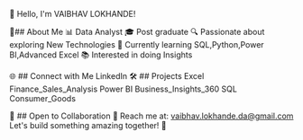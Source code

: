 👋 Hello, I'm VAIBHAV LOKHANDE!

🚀## About Me
📊 Data Analyst
🎓 Post graduate
🔍 Passionate about exploring New Technologies
🌱 Currently learning SQL,Python,Power BI,Advanced Excel
📚 Interested in doing Insights

🌐 ## Connect with Me
LinkedIn
🛠️ ## Projects
Excel Finance_Sales_Analysis
Power BI Business_Insights_360
SQL Consumer_Goods

🤝 ## Open to Collaboration
📧 Reach me at: vaibhav.lokhande.da@gmail.com
Let's build something amazing together! 🚀
